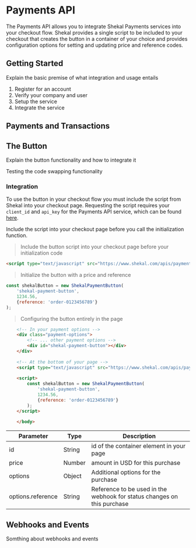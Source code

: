 # Payments API
The Payments API allows you to integrate Shekal Payments services into your checkout flow. Shekal provides a single script to be included
to your checkout that creates the button in a container of your choice and provides configuration options for setting and updating 
price and reference codes.

## Getting Started
Explain the basic premise of what integration and usage entails

1. Register for an account
2. Verify your company and user
3. Setup the service
4. Integrate the service


## Payments and Transactions

## The Button
Explain the button functionality and how to integrate it

Testing the code swapping functionality

### Integration

To use the button in your checkout flow you must include the script from Shekal into your checkout page. Requesting the
script requires your `client_id` and `api_key` for the Payments API service, which can be found [here](https://www.shekal.com/app/services).

Include the script into your checkout page before you call the initialization function.

> Include the button script into your checkout page before your initialization code
```html
<script type="text/javascript" src="https://www.shekal.com/apis/payments/resources/button.js?client_id={{client_id}}&key={{key}}"></script>
```

> Initialize the button with a price and reference

```javascript
const shekalButton = new ShekalPaymentButton(
    'shekal-payment-button', 
    1234.56, 
    {reference: 'order-0123456789'}
);
```

> Configuring the button entirely in the page
>
```html
    <!-- In your payment options -->
    <div class="payment-options">                             
        <!-- ... other payment options -->
        <div id="shekal-payment-button"></div>
    </div>
    
    <!-- At the bottom of your page -->
    <script type="text/javascript" src="https://www.shekal.com/apis/payments/resources/button.js?client_id={{client_id}}&key={{key}}"></script>
    
    <script>
        const shekalButton = new ShekalPaymentButton(
            'shekal-payment-button', 
            1234.56, 
            {reference: 'order-0123456789'}
        );
    </script>
    
    </body>
```


|Parameter |Type | Description|
|---|---|---|
|id |String | id of the container element in your page |
|price|Number| amount in USD for this purchase |
|options |Object | Additional options for the purchase |
|options.reference|String | Reference to be used in the webhook for status changes on this purchase |



## Webhooks and Events
Somthing about webhooks and events